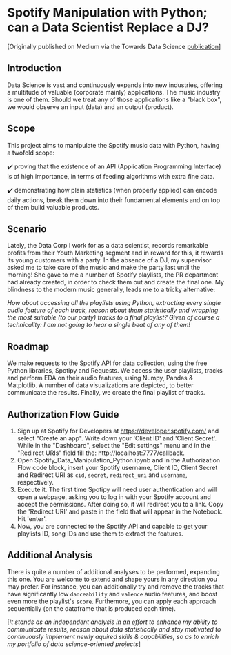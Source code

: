 # Spotify Manipulation with Python; can a Data Scientist Replace a DJ?

[Originally published on Medium via the Towards Data Science [publication](https://towardsdatascience.com/can-a-data-scientist-replace-a-dj-spotify-manipulation-with-python-fbbd4a45ffd5)]

## Introduction
Data Science is vast and continuously expands into new industries, offering a multitude of valuable (corporate mainly) applications. The music industry is one of them. Should we treat any of those applications like a "black box", we would observe an input (data) and an output (product).

## Scope
This project aims to manipulate the Spotify music data with Python, having a twofold scope:

✔️ proving that the existence of an API (Application Programming Interface) is of high importance, in terms of feeding algorithms with extra fine data.

✔️ demonstrating how plain statistics (when properly applied) can encode daily actions, break them down into their fundamental elements and on top of them build valuable products.

## Scenario

Lately, the Data Corp I work for as a data scientist, records remarkable profits from their Youth Marketing segment and in reward for this, it rewards its young customers with a party. In the absence of a DJ, my supervisor asked me to take care of the music and make the party last until the morning! She gave to me a number of Spotify playlists, the PR department had already created, in order to check them out and create the final one. My blindness to the modern music generally, leads me to a tricky alternative:

*How about accessing all the playlists using Python, extracting every single audio feature of each track, reason about them statistically and wrapping  the most suitable (to our party) tracks to a final playlist? Given of course a technicality: I am not going to hear a single beat of any of them!*

## Roadmap

We make requests to the Spotify API for data collection, using the free Python libraries, Spotipy and Requests. We access the user playlists, tracks and perform EDA on their audio features, using Numpy, Pandas & Matplotlib. A number of data visualizations are depicted, to better communicate the results. Finally, we create the final playlist of tracks.

## Authorization Flow Guide

1. Sign up at Spotify for Developers at https://developer.spotify.com/ and select "Create an app". Write down your 'Client ID' and 'Client Secret'. While in the "Dashboard", select the "Edit settings" menu and in the "Redirect URIs" field fill the: http://localhost:7777/callback.
2. Open Spotify_Data_Manipulation_Python.ipynb and in the Authorization Flow code block, insert your Spotify username, Client ID, Client Secret and Redirect URI as `cid`, `secret`, `redirect_uri` and `username`, respectively.
3. Execute it. The first time Spotipy will need user authentication and will open a webpage, asking you to log in with your Spotify account and accept the permissions. After doing so, it will redirect you to a link. Copy the 'Redirect URI' and paste in the field that will appear in the Notebook. Hit 'enter'.
4. Now, you are connected to the Spotify API and capable to get your playlists ID, song IDs and use them to extract the features.

## Additional Analysis
There is quite a number of additional analyses to be performed, expanding this one. You are welcome to extend and shape yours in any direction you may prefer. For instance, you can additionally try and remove the tracks that have significantly low `danceability` and `valence` audio features, and boost even more the playlist's `score`. Furthemore, you can apply each approach sequentially (on the dataframe that is produced each time).

[*It stands as an independent analysis in an effort to enhance my ability to communicate results, reason about data statistically and stay motivated to continuously implement newly aquired skills & capabilities, so as to enrich my portfolio of data science-oriented projects*]